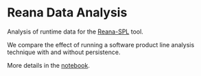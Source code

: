 # Reana Data Analysis

Analysis of runtime data for the [Reana-SPL](https://github.com/SPLMC/reana-spl) tool.

We compare the effect of running a software product line analysis technique
with and without persistence.

More details in the [notebook](ReanaData.ipynb).
